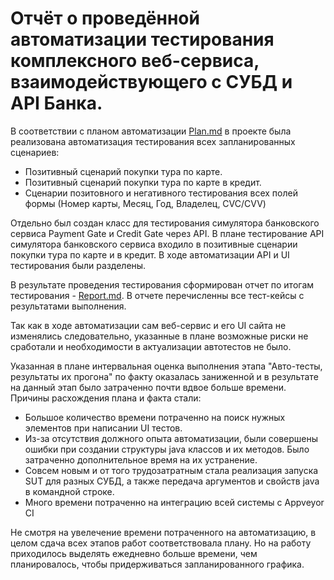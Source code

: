 #  Отчёт о проведённой автоматизации тестирования комплексного веб-сервиса, взаимодействующего с СУБД и API Банка.

В соответствии с планом автоматизации  [Plan.md](https://github.com/leonnika/aqa-diplom/blob/master/docs/Plan.md) в проекте была реализована автоматизация тестирования всех запланированных сценариев:
* Позитивный сценарий покупки тура по карте.
* Позитивный сценарий покупки тура по карте в кредит.
* Сценарии позитовного и негативного тестирования всех полей формы (Номер карты, Месяц, Год, Владелец, CVC/CVV) 

Отдельно был создан класс для тестирования симулятора банковского сервиса  Payment Gate и Credit Gate через API. В плане тестирование API симулятора банковского сервиса входило в позитивные сценарии покупки тура по карте и в кредит. В ходе автоматизации API и UI тестирования были разделены.

В результате проведения тестирования сформирован отчет по итогам тестирования -  [Report.md](https://github.com/leonnika/aqa-diplom/blob/master/docs/Report.md). В отчете перечисленны все тест-кейсы с результатами выполнения.

Так как в ходе автоматизации сам веб-сервис и его UI сайта не изменялись следовательно, указанные в плане возможные риски не сработали и необходимости в актуализации автотестов не было.

Указанная в плане интервальная оценка выполнения этапа "Авто-тесты, результаты их прогона" по факту оказалась заниженной и в результате на данный этап было затраченно почти вдвое больше времени. Причины расхождения плана и факта стали:

* Большое количество времени потраченно на поиск нужных элементов при написании UI тестов.
* Из-за отсутствия должного опыта автоматизации, были совершены ошибки при создании структуры java классов и их методов. Было затраченно дополнительное время на их устранение.
* Совсем новым и от того трудозатратным стала реализация запуска SUT для разных СУБД, а также передача аргументов и свойств java в командной строке.
* Много времени потраченно на интеграцию всей системы с Appveyor CI

Не смотря на увелечение времени потраченного на автоматизацию, в целом сдача всех этапов работ соответствовала плану. Но на работу приходилось выделять ежедневно больше времени, чем планировалось, чтобы придерживаться запланированного графика.

